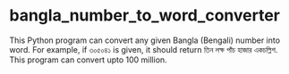 # bangla_number_to_word_converter
This Python program can convert any given Bangla (Bengali) number into word.
For example, if ৩০৫০৪১ is given, it should return তিন লক্ষ পাঁচ হাজার একচল্লিশ.
This program can convert upto 100 million.
